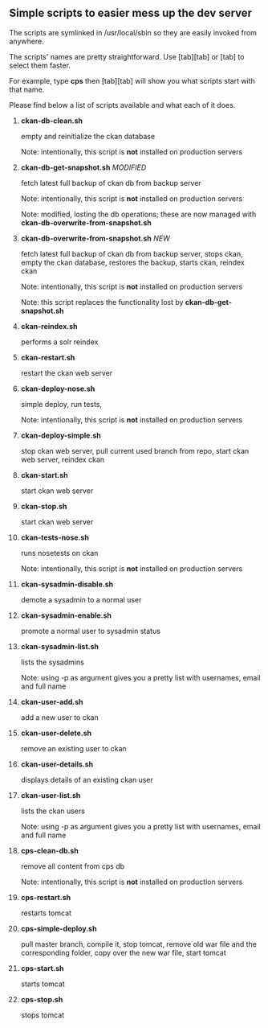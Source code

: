 Simple scripts to easier mess up the dev server
-----------------------------------------------

The scripts are symlinked in /usr/local/sbin so they are easily invoked from anywhere.

The scripts' names are pretty straightforward. Use \[tab\]\[tab\] or \[tab\] to select them faster.

For example, type **cps** then \[tab\]\[tab\] will show you what scripts start with that name.

Please find below a list of scripts available and what each of it does.

1. **ckan-db-clean.sh**

   empty and reinitialize the ckan database
   
   Note: intentionally, this script is **not** installed on production servers

1. **ckan-db-get-snapshot.sh** *MODIFIED*

   fetch latest full backup of ckan db from backup server
   
   Note: intentionally, this script is **not** installed on production servers

   Note: modified, losting the db operations; these are now managed with **ckan-db-overwrite-from-snapshot.sh**

1. **ckan-db-overwrite-from-snapshot.sh** *NEW*

   fetch latest full backup of ckan db from backup server, stops ckan, empty the ckan database, restores the backup, starts ckan, reindex ckan
   
   Note: intentionally, this script is **not** installed on production servers

   Note: this script replaces the functionality lost by **ckan-db-get-snapshot.sh**

1. **ckan-reindex.sh**

   performs a solr reindex

1. **ckan-restart.sh**

   restart the ckan web server

1. **ckan-deploy-nose.sh**

   simple deploy, run tests, 
   
   Note: intentionally, this script is **not** installed on production servers

1. **ckan-deploy-simple.sh**

   stop ckan web server, pull current used branch from repo, start ckan web server, reindex ckan

1. **ckan-start.sh**

   start ckan web server

1. **ckan-stop.sh**

   start ckan web server

1. **ckan-tests-nose.sh**

   runs nosetests on ckan
   
   Note: intentionally, this script is **not** installed on production servers

1. **ckan-sysadmin-disable.sh**

   demote a sysadmin to a normal user
   
1. **ckan-sysadmin-enable.sh**

   promote a normal user to sysadmin status

1. **ckan-sysadmin-list.sh**

   lists the sysadmins
   
   Note: using -p as argument gives you a pretty list with usernames, email and full name

1. **ckan-user-add.sh**

   add a new user to ckan

1. **ckan-user-delete.sh**

   remove an existing user to ckan

1. **ckan-user-details.sh**

   displays details of an existing ckan user

1. **ckan-user-list.sh**

   lists the ckan users

   Note: using -p as argument gives you a pretty list with usernames, email and full name

1. **cps-clean-db.sh**

   remove all content from cps db
   
   Note: intentionally, this script is **not** installed on production servers

1. **cps-restart.sh**

   restarts tomcat

1. **cps-simple-deploy.sh**

   pull master branch, compile it, stop tomcat, remove old war file and the corresponding folder, copy over the new war file, start tomcat
   
1. **cps-start.sh**

   starts tomcat

1. **cps-stop.sh**

   stops tomcat


